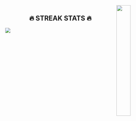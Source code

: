 

<div>
  <img align="right" width="30%" src="https://owlbertsio-resized.s3.amazonaws.com/Popper.psd.full.png">
</div>


<h2 align="center">🔥 STREAK STATS 🔥</h2>
<div align="left">
    <img src="https://github-readme-streak-stats.herokuapp.com?user=1QByte&theme=cobalt">
</div>
